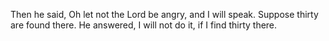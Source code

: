 Then he said, Oh let not the Lord be angry, and I will speak. Suppose thirty are found there. He answered, I will not do it, if I find thirty there.
